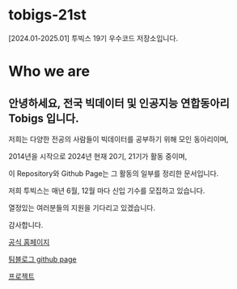# tobigs-21st
[2024.01-2025.01] 투빅스 19기 우수코드 저장소입니다.

# Who we are

## 안녕하세요, 전국 빅데이터 및 인공지능 연합동아리 **Tobigs** 입니다.

저희는 다양한 전공의 사람들이 빅데이터를 공부하기 위해 모인 동아리이며,

2014년을 시작으로 2024년 현재 20기, 21기가 활동 중이며,

이 Repository와 Github Page는 그 활동의 일부를 정리한 문서입니다.

저희 투빅스는 매년 6월, 12월 마다 신입 기수를 모집하고 있습니다.

열정있는 여러분들의 지원을 기다리고 있겠습니다.

감사합니다.

[공식 홈페이지](http://www.datamarket.kr/xe/page_QEhq64)

[팀블로그 github page](https://tobigs-datamarket.github.io/)

[프로젝트](http://www.datamarket.kr/xe/board_pdzw77)
